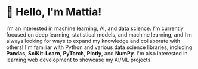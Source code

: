 # 👋 Hello, I'm Mattia!

I’m an interested in machine learning, AI, and data science. I’m currently focused on deep learning, statistical models, and machine learning, and I’m always looking for ways to expand my knowledge and collaborate with others! I'm familiar with Python and various data science libraries, including **Pandas**, **SciKit-Learn**, **PyTorch**, **Plotly**, and **NumPy**. I'm also interested in learning web development to showcase my AI/ML projects.
